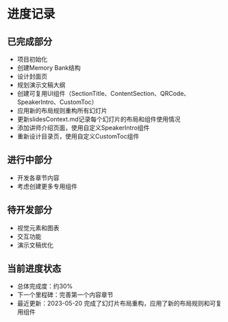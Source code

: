# 进度记录

## 已完成部分

- 项目初始化
- 创建Memory Bank结构
- 设计封面页
- 规划演示文稿大纲
- 创建可复用UI组件（SectionTitle、ContentSection、QRCode、SpeakerIntro、CustomToc）
- 应用新的布局规则重构所有幻灯片
- 更新slidesContext.md记录每个幻灯片的布局和组件使用情况
- 添加讲师介绍页面，使用自定义SpeakerIntro组件
- 重新设计目录页，使用自定义CustomToc组件

## 进行中部分

- 开发各章节内容
- 考虑创建更多专用组件

## 待开发部分

- 视觉元素和图表
- 交互功能
- 演示文稿优化

## 当前进度状态

- 总体完成度：约30%
- 下一个里程碑：完善第一个内容章节
- 最近更新：2023-05-20 完成了幻灯片布局重构，应用了新的布局规则和可复用组件